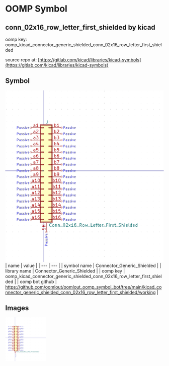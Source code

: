 # OOMP Symbol  
## conn_02x16_row_letter_first_shielded  by kicad  
  
oomp key: oomp_kicad_connector_generic_shielded_conn_02x16_row_letter_first_shielded  
  
source repo at: [https://gitlab.com/kicad/libraries/kicad-symbols](https://gitlab.com/kicad/libraries/kicad-symbols)  
## Symbol  
  
[![working.png](working_600.png)](working.png)  
| name | value | 
| --- | --- | 
| symbol name | Connector_Generic_Shielded | 
| library name | Connector_Generic_Shielded | 
| oomp key | oomp_kicad_connector_generic_shielded_conn_02x16_row_letter_first_shielded | 
| oomp bot github | https://github.com/oomlout/oomlout_oomp_symbol_bot/tree/main/kicad_connector_generic_shielded_conn_02x16_row_letter_first_shielded/working | 
## Images  
  
[![working.png](working_140.png)](working.png)  
